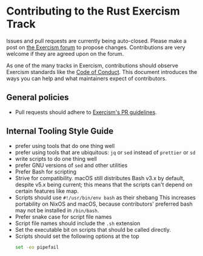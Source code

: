 # Contributing to the Rust Exercism Track

Issues and pull requests are currently being auto-closed.
Please make a post on [the Exercism forum] to propose changes.
Contributions are very welcome if they are agreed upon on the forum.

[the Exercism forum]: https://forum.exercism.org/

As one of the many tracks in Exercism,
contributions should observe Exercism standards like the [Code of Conduct].
This document introduces the ways you can help
and what maintainers expect of contributors.

[Code of Conduct]: https://exercism.org/code-of-conduct

## General policies

- Pull requests should adhere to [Exercism's PR guidelines].

[Exercism's PR guidelines]: https://exercism.org/docs/community/being-a-good-community-member/pull-requests

## Internal Tooling Style Guide

- prefer using tools that do one thing well
- prefer using tools that are ubiquitous:
  `jq` or `sed` instead of `prettier` or `sd`
- write scripts to do one thing well
- prefer GNU versions of `sed` and other utilities
- Prefer Bash for scripting
- Strive for compatibility.
  macOS still distributes Bash v3.x by default, despite v5.x being current;
  this means that the scripts can't depend on certain features like map.
- Scripts should use `#!/usr/bin/env bash` as their shebang
  This increases portability on NixOS and macOS,
  because contributors' preferred bash may not be installed in `/bin/bash`.
- Prefer snake case for script file names
- Script file names should include the `.sh` extension
- Set the executable bit on scripts that should be called directly.
- Scripts should set the following options at the top
    ```bash
    set -eo pipefail
    ```
